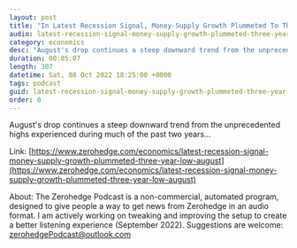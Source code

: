 ```yaml
---
layout: post
title: "In Latest Recession Signal, Money-Supply Growth Plummeted To Three-Year Low In August"
audio: latest-recession-signal-money-supply-growth-plummeted-three-year-low-august-0
category: economics
desc: "August's drop continues a steep downward trend from the unprecedented highs experienced during much of the past two years..."
duration: 00:05:07
length: 307
datetime: Sat, 08 Oct 2022 18:25:00 +0000
tags: podcast
guid: latest-recession-signal-money-supply-growth-plummeted-three-year-low-august-0
order: 0
---
```

August's drop continues a steep downward trend from the unprecedented highs experienced during much of the past two years...

Link: [https://www.zerohedge.com/economics/latest-recession-signal-money-supply-growth-plummeted-three-year-low-august](https://www.zerohedge.com/economics/latest-recession-signal-money-supply-growth-plummeted-three-year-low-august)

About: The Zerohedge Podcast is a non-commercial, automated program, designed to give people a way to get news from Zerohedge in an audio format.  I am actively working on tweaking and improving the setup to create a better listening experience (September 2022).  Suggestions are welcome: [zerohedgePodcast@outlook.com](mailto:zerohedgePodcast@outlook.com)